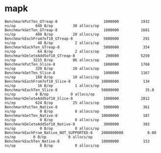 # mapk

    BenchmarkPutTen_GTreap-8                   	 1000000	      1932 ns/op	     640 B/op	      30 allocs/op
    BenchmarkGetTen_GTreap-8                   	 1000000	      1681 ns/op	     480 B/op	      20 allocs/op
    BenchmarkEachFrom7of10_GTreap-8            	 5000000	       291 ns/op	      48 B/op	       2 allocs/op
    BenchmarkEachTen_GTreap-8                  	 5000000	       354 ns/op	      64 B/op	       2 allocs/op
    BenchmarkDeleteAdd5of10_GTreap-8           	  200000	      5250 ns/op	    3215 B/op	      86 allocs/op
    BenchmarkPutTen_Slice-8                    	 1000000	      1768 ns/op	     320 B/op	      20 allocs/op
    BenchmarkGetTen_Slice-8                    	 1000000	      1167 ns/op	     160 B/op	      10 allocs/op
    BenchmarkEachFrom7of10_Slice-8             	10000000	       134 ns/op	      16 B/op	       1 allocs/op
    BenchmarkEachTen_Slice-8                   	50000000	        35.0 ns/op	       0 B/op	       0 allocs/op
    BenchmarkDeleteAdd5of10_Slice-8            	 1000000	      2012 ns/op	     624 B/op	      25 allocs/op
    BenchmarkPutTen_Native-8                   	 5000000	       361 ns/op	       0 B/op	       0 allocs/op
    BenchmarkGetTen_Native-8                   	10000000	       187 ns/op	       0 B/op	       0 allocs/op
    BenchmarkDeleteAdd5of10_Native-8           	 3000000	       383 ns/op	       0 B/op	       0 allocs/op
    BenchmarkEachFrom_Native_NOT_SUPPORTED-8   	2000000000	         0.00 ns/op	       0 B/op	       0 allocs/op
    BenchmarkEachTen_Native-8                  	10000000	       153 ns/op	       0 B/op	       0 allocs/op


